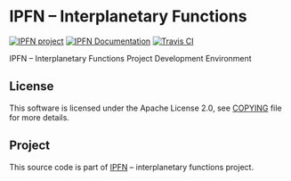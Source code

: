 # IPFN – Interplanetary Functions

[![IPFN project](https://img.shields.io/badge/project-IPFN-blue.svg?style=flat-square)](https://github.com/ipfn)
[![IPFN Documentation](https://img.shields.io/badge/documentation-IPFN-blue.svg?style=flat-square)](//ipfn.github.io/documentation/)
[![Travis CI](https://travis-ci.org/ipfn/ipfn.svg?branch=master)](https://travis-ci.org/ipfn/ipfn)

IPFN – Interplanetary Functions Project Development Environment

## License

This software is licensed under the Apache License 2.0, see [COPYING](https://github.com/ipfn/ipfn/blob/master/COPYING) file for more details.

## Project

This source code is part of [IPFN](https://github.com/ipfn) – interplanetary functions project.
